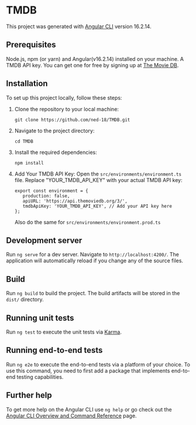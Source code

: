 # TMDB

This project was generated with [Angular CLI](https://github.com/angular/angular-cli) version 16.2.14.

## Prerequisites

Node.js, npm (or yarn) and Angular(v16.2.14) installed on your machine.
A TMDB API key. You can get one for free by signing up at [The Movie DB](https://developer.themoviedb.org/docs/getting-started).

## Installation

To set up this project locally, follow these steps:

1. Clone the repository to your local machine:

   ```
   git clone https://github.com/ned-18/TMDB.git
   ```

2. Navigate to the project directory:

   ```
   cd TMDB
   ```

3. Install the required dependencies:

   ```
   npm install
   ```

4. Add Your TMDB API Key:
    Open the `src/environments/environment.ts` file.
    Replace "YOUR_TMDB_API_KEY" with your actual TMDB API key:
     ```
    export const environment = {
        production: false,
        apiURL: 'https://api.themoviedb.org/3/',
        tmdbApiKey: 'YOUR_TMDB_API_KEY', // Add your API key here
    };
    ```
    Also do the same for `src/environments/environment.prod.ts`

## Development server

Run `ng serve` for a dev server. Navigate to `http://localhost:4200/`. The application will automatically reload if you change any of the source files.

## Build

Run `ng build` to build the project. The build artifacts will be stored in the `dist/` directory.

## Running unit tests

Run `ng test` to execute the unit tests via [Karma](https://karma-runner.github.io).

## Running end-to-end tests

Run `ng e2e` to execute the end-to-end tests via a platform of your choice. To use this command, you need to first add a package that implements end-to-end testing capabilities.

## Further help

To get more help on the Angular CLI use `ng help` or go check out the [Angular CLI Overview and Command Reference](https://angular.io/cli) page.
